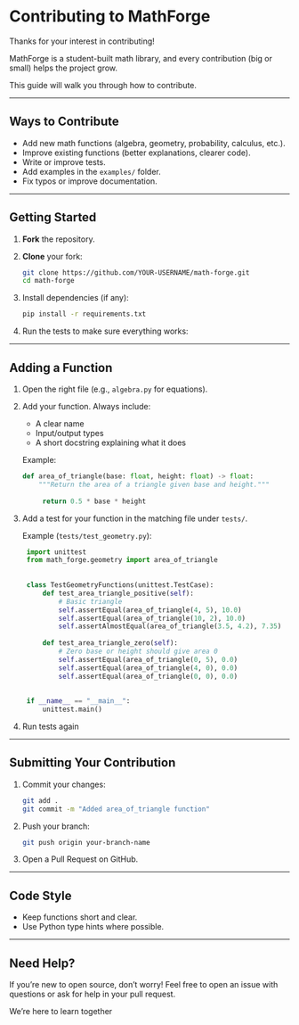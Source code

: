 # Contributing to MathForge 

Thanks for your interest in contributing! 

MathForge is a student-built math library, and every contribution (big or small) helps the project grow.

This guide will walk you through how to contribute.

---

## Ways to Contribute

* Add new math functions (algebra, geometry, probability, calculus, etc.).
* Improve existing functions (better explanations, clearer code).
* Write or improve tests.
* Add examples in the `examples/` folder.
* Fix typos or improve documentation.

---

## Getting Started

1. **Fork** the repository.
2. **Clone** your fork:

   ```bash
   git clone https://github.com/YOUR-USERNAME/math-forge.git
   cd math-forge
   ```
3. Install dependencies (if any):

   ```bash
   pip install -r requirements.txt
   ```
4. Run the tests to make sure everything works:

---

## Adding a Function

1. Open the right file (e.g., `algebra.py` for equations).

2. Add your function. Always include:

   * A clear name
   * Input/output types
   * A short docstring explaining what it does

   Example:

   ```python
   def area_of_triangle(base: float, height: float) -> float:
       """Return the area of a triangle given base and height."""
       
        return 0.5 * base * height
   ```

3. Add a test for your function in the matching file under `tests/`.

   Example (`tests/test_geometry.py`):

   ```python
    import unittest
    from math_forge.geometry import area_of_triangle
    
    
    class TestGeometryFunctions(unittest.TestCase):
        def test_area_triangle_positive(self):
            # Basic triangle
            self.assertEqual(area_of_triangle(4, 5), 10.0)
            self.assertEqual(area_of_triangle(10, 2), 10.0)
            self.assertAlmostEqual(area_of_triangle(3.5, 4.2), 7.35)
    
        def test_area_triangle_zero(self):
            # Zero base or height should give area 0
            self.assertEqual(area_of_triangle(0, 5), 0.0)
            self.assertEqual(area_of_triangle(4, 0), 0.0)
            self.assertEqual(area_of_triangle(0, 0), 0.0)
    
    
    if __name__ == "__main__":
        unittest.main()

   ```

4. Run tests again

---

## Submitting Your Contribution

1. Commit your changes:

   ```bash
   git add .
   git commit -m "Added area_of_triangle function"
   ```
2. Push your branch:

   ```bash
   git push origin your-branch-name
   ```
3. Open a Pull Request on GitHub.

---

## Code Style

* Keep functions short and clear.
* Use Python type hints where possible.

---

## Need Help?

If you’re new to open source, don’t worry! Feel free to open an issue with questions or ask for help in your pull request.

We’re here to learn together
